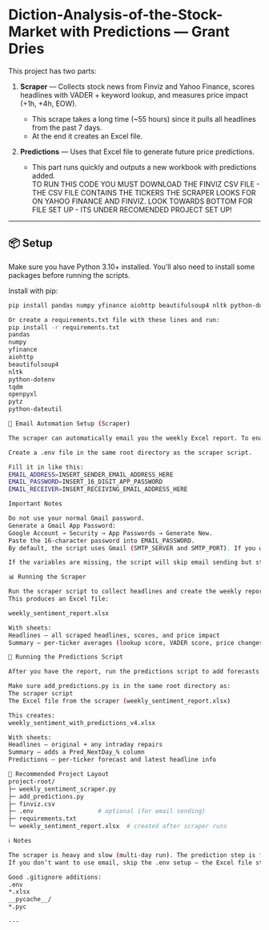 # Diction-Analysis-of-the-Stock-Market with Predictions — Grant Dries

This project has two parts:  

1. **Scraper** — Collects stock news from Finviz and Yahoo Finance, scores headlines with VADER + keyword lookup, and measures price impact (+1h, +4h, EOW).  
   - This scrape takes a long time (~55 hours) since it pulls all headlines from the past 7 days.  
   - At the end it creates an Excel file.  

2. **Predictions** — Uses that Excel file to generate future price predictions.  
   - This part runs quickly and outputs a new workbook with predictions added.  
TO RUN THIS CODE YOU MUST DOWNLOAD THE FINVIZ CSV FILE - THE CSV FILE CONTAINS THE TICKERS THE SCRAPER LOOKS FOR ON YAHOO FINANCE AND FINVIZ. LOOK TOWARDS BOTTOM FOR FILE SET UP - ITS UNDER RECOMENDED PROJECT SET UP!
---

## 📦 Setup

Make sure you have Python 3.10+ installed. You’ll also need to install some packages before running the scripts.

Install with pip:

```bash
pip install pandas numpy yfinance aiohttp beautifulsoup4 nltk python-dotenv tqdm openpyxl pytz python-dateutil

Or create a requirements.txt file with these lines and run:
pip install -r requirements.txt
pandas
numpy
yfinance
aiohttp
beautifulsoup4
nltk
python-dotenv
tqdm
openpyxl
pytz
python-dateutil

📧 Email Automation Setup (Scraper)

The scraper can automatically email you the weekly Excel report. To enable this:

Create a .env file in the same root directory as the scraper script.

Fill it in like this:
EMAIL_ADDRESS=INSERT_SENDER_EMAIL_ADDRESS_HERE
EMAIL_PASSWORD=INSERT_16_DIGIT_APP_PASSWORD
EMAIL_RECEIVER=INSERT_RECEIVING_EMAIL_ADDRESS_HERE

Important Notes

Do not use your normal Gmail password.
Generate a Gmail App Password:
Google Account → Security → App Passwords → Generate New.
Paste the 16-character password into EMAIL_PASSWORD.
By default, the script uses Gmail (SMTP_SERVER and SMTP_PORT). If you want another provider, change those values in the script.

If the variables are missing, the script will skip email sending but still save the Excel file locally.

📊 Running the Scraper

Run the scraper script to collect headlines and create the weekly report:
This produces an Excel file:

weekly_sentiment_report.xlsx

With sheets:
Headlines — all scraped headlines, scores, and price impact
Summary — per-ticker averages (lookup score, VADER score, price changes, etc.)

🔮 Running the Predictions Script

After you have the report, run the predictions script to add forecasts.

Make sure add_predictions.py is in the same root directory as:
The scraper script 
The Excel file from the scraper (weekly_sentiment_report.xlsx)

This creates:
weekly_sentiment_with_predictions_v4.xlsx

With sheets:
Headlines — original + any intraday repairs
Summary — adds a Pred_NextDay_% column
Predictions — per-ticker forecast and latest headline info

📁 Recommended Project Layout
project-root/
├─ weekly_sentiment_scraper.py
├─ add_predictions.py
├─ finviz.csv
├─ .env                  # optional (for email sending)
├─ requirements.txt
└─ weekly_sentiment_report.xlsx  # created after scraper runs

ℹ️ Notes

The scraper is heavy and slow (multi-day run). The prediction step is fast.
If you don’t want to use email, skip the .env setup — the Excel file still saves locally.

Good .gitignore additions:
.env
*.xlsx
__pycache__/
*.pyc

---
